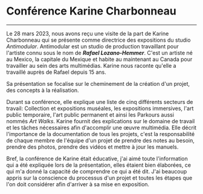 # Conférence Karine Charbonneau
---

Le 28 mars 2023, nous avons reçu une visite de la part de Karine Charbonneau qui se présente comme directrice des expositions du studio *Antimodular*. Antimodular est un studio de production travaillant pour l'artiste connu sous le nom de ___Rafael Lozano-Hemmer___. C'est un artiste né au Mexico, la capitale du Mexique et habite au maintenant au Canada pour travailler au sein des arts multimédias.
Karine nous raconte qu'elle a travaillé auprès de Rafael depuis 15 ans.

Sa présentation se focalise sur le cheminement de la création d'un projet, des concepts à la réalisation.

Durant sa conférence, elle explique une liste de cinq différents secteurs de travail: Collection et expositions muséales, les expositions immersives, l'art public temporaire, l'art public permanent et ainsi les Parkours aussi nommés *Art Walks*. Karine fournit des explications sur le domaine de travail et les tâches nécessaires afin d'accomplir une œuvre multimédia. Elle décrit l'importance de la documentation de tous les projets, c'est la responsabilité de chaque membre de l'équipe d'un projet de prendre des notes au besoin, prendre des photos, prendre des vidéos et mettre à jour les manuels.

Bref, la conférence de Karine était éducative, j'ai aimé toute l'information qui a été expliquée lors de la présentation, elles étaient bien élaborées, ce qui m'a donné la capacité de comprendre ce qui a été dit. J'ai beaucoup appris sur la conscience du processus d'un projet et toutes les étapes que l'on doit considérer afin d'arriver à sa mise en exposition.
